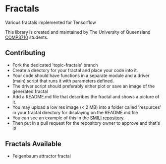 # Fractals
Various fractals implemented for Tensorflow

This library is created and maintained by The University of Queensland [COMP3710](https://my.uq.edu.au/programs-courses/course.html?course_code=comp3710) students.

## Contributing
* Fork the dedicated 'topic-fractals' branch
* Create a directory for your fractal and place your code into it.
* Your code should have functions in a separate module and a driver (main) script that runs it with parameters defined.
* The driver script should preferably either plot or save an image of the generated fractal
* Add a README.md file that describes the fractal and shows a picture of it.
* You may upload a low res image (< 2 MB) into a folder called 'resources' in your fractal directory for displaying on the README.md file
* You can see an example of this in the [SMILI repository](https://github.com/shakes76/smili).
* Then put in a pull request for the repository owner to approve and that's it!

## Fractals Available
* Feigenbaum attractor fractal
